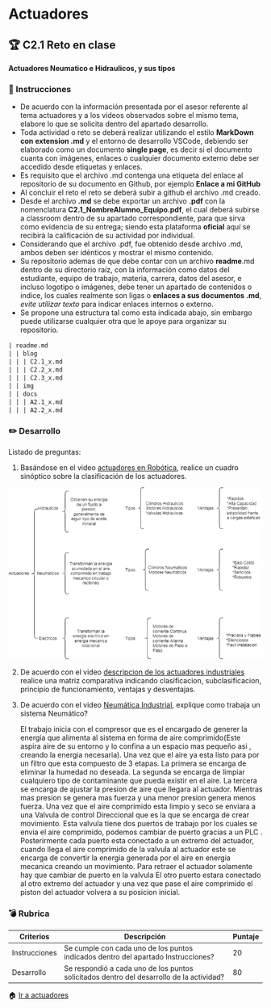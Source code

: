 # Actuadores

## :trophy: C2.1 Reto en clase

**Actuadores Neumatico e Hidraulicos, y sus tipos**

### :blue_book: Instrucciones

- De acuerdo con la información presentada por el asesor referente al tema actuadores y a los videos observados sobre el mismo tema, elabore lo que se solicita dentro del apartado desarrollo.
- Toda actividad o reto se deberá realizar utilizando el estilo **MarkDown con extension .md** y el entorno de desarrollo VSCode, debiendo ser elaborado como un documento **single page**, es decir si el documento cuanta con imágenes, enlaces o cualquier documento externo debe ser accedido desde etiquetas y enlaces.
- Es requisito que el archivo .md contenga una etiqueta del enlace al repositorio de su documento en Github, por ejemplo **Enlace a mi GitHub**
- Al concluir el reto el reto se deberá subir a github el archivo .md creado.
- Desde el archivo **.md** se debe exportar un archivo **.pdf** con la nomenclatura **C2.1_NombreAlumno_Equipo.pdf**, el cual deberá subirse a classroom dentro de su apartado correspondiente, para que sirva como evidencia de su entrega; siendo esta plataforma **oficial** aquí se recibirá la calificación de su actividad por individual.
- Considerando que el archivo .pdf, fue obtenido desde archivo .md, ambos deben ser idénticos y mostrar el mismo contenido.
- Su repositorio ademas de que debe contar con un archivo **readme**.md dentro de su directorio raíz, con la información como datos del estudiante, equipo de trabajo, materia, carrera, datos del asesor, e incluso logotipo o imágenes, debe tener un apartado de contenidos o indice, los cuales realmente son ligas o **enlaces a sus documentos .md**, _evite utilizar texto_ para indicar enlaces internos o externo.
- Se propone una estructura tal como esta indicada abajo, sin embargo puede utilizarse cualquier otra que le apoye para organizar su repositorio.  
``` 
| readme.md
| | blog
| | | C2.1_x.md
| | | C2.2_x.md
| | | C2.3_x.md
| | img
| | docs
| | | A2.1_x.md
| | | A2.2_x.md
```

### :pencil2: Desarrollo

Listado de preguntas:

1. Basándose en el video [actuadores en Robótica](https://www.youtube.com/watch?v=e_6rjEGWqoY), realice un cuadro sinóptico sobre la clasificación de los actuadores.

![Cuadro Sinoptico](../img/Cuadro%20Sinoptico.drawio.png)
   
2. De acuerdo con el video [descripcion de los actuadores industriales](https://www.youtube.com/watch?v=mFsPxpFHajM) realice una matriz comparativa indicando clasificacion, subclasificacion, principio de funcionamiento, ventajas y desventajas.

3. De acuerdo con el video [Neumática Industrial](https://www.youtube.com/watch?v=Wee85cI6wwQ&t=394s), explique como trabaja un sistema Neumático?

   El trabajo inicia con el compresor que es el encargado de generer la energia que alimenta al sistema en forma de aire comprimido(Este aspira aire de su entorno y lo confina a un espacio mas pequeño asi , creando la energia necesaria). Una vez que el aire ya esta listo para por un filtro que esta compuesto de 3 etapas. La primera se encarga de eliminar la humedad no deseada. La segunda se encarga de limpiar cualquiero tipo de contaminante que pueda existir en el aire. La tercera se encarga de ajustar la presion de aire que llegara al actuador. Mientras mas presion se genera mas fuerza y una menor presion genera menos fuerza. Una vez que el aire comprimido esta limpio y seco se enviara a una Valvula de control Direccional que es la que se encarga de crear movimiento. Esta valvula tiene dos puertos de trabajo por los cuales se envia el aire comprimido, podemos cambiar de puerto gracias a un PLC . Posterirmente cada puerto esta conectado a un extremo del actuador, cuando llega el aire comprimido de la valvula al actuador este se encarga de convertir la energia generada por el aire en energia mecanica creando un movimiento. Para retraer el actuador solamente hay que cambiar de puerto en la valvula
   El otro puerto estara conectado al otro extremo del actuador y una vez que pase el aire comprimido el piston del actuador volvera a su posicion inicial.

### :bomb: Rubrica

| Criterios     | Descripción                                                                                  | Puntaje |
| ------------- | -------------------------------------------------------------------------------------------- | ------- |
| Instrucciones | Se cumple con cada uno de los puntos indicados dentro del apartado Instrucciones?            | 20 |
| Desarrollo    | Se respondió a cada uno de los puntos solicitados dentro del desarrollo de la actividad?     | 80      |

:house: [Ir a actuadores](../docs/D2.0_Actuadores.md)
